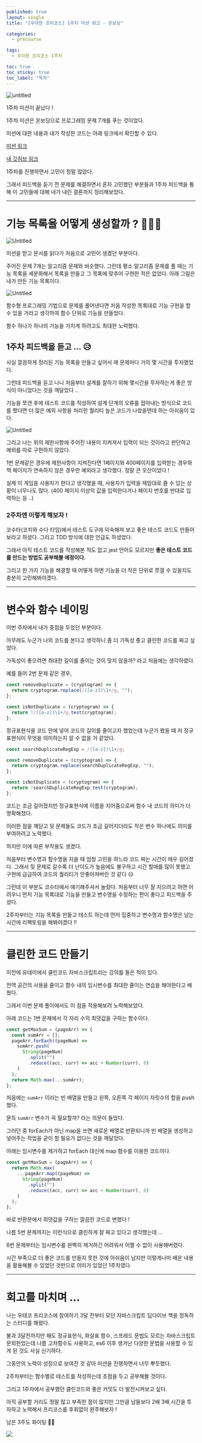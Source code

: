```yaml
---
published: true
layout: single
title: "[우아한 프리코스] 1주차 미션 회고 - 온보딩"

categories:
  - precourse

tags:
  - 우아한 프리코스 1주차

toc: true
toc_sticky: true
toc_label: "목차"
---
```

![untitled](/assets/images/precouse-0.png)

1주차 미션이 끝났다 ! 

1주차 미션은 온보딩으로 프로그래밍 문제 7개를 푸는 것이었다. 

미션에 대한 내용과 내가 작성한 코드는 아래 링크에서 확인할 수 있다.

[미션 링크](https://github.com/woowacourse-precourse/javascript-onboarding)

[내 깃허브 링크](https://github.com/himyne/javascript-onboarding/tree/himyne)

1주차를 진행하면서 고민이 정말 많았다.  

그래서 피드백을 듣기 전 문제를 해결하면서 혼자 고민했던 부분들과 1주차 피드백을 통해 이 고민들에 대해 내가 내린 결론까지 정리해보았다.

---


# 기능 목록을 어떻게 생성할까 ? 🤷🏻‍♀️

![Untitled](/assets/images/precouse-1.png)

미션을 받고 문서를 읽다가 처음으로 고민이 생겼던 부분이다.

주어진 문제 7개는 알고리즘 문제와 비슷했다. 그런데 평소 알고리즘 문제를 풀 때는 기능 목록을 세분화해서 목록을 만들고 그 목록에 맞추어 구현한 적은 없었다. 
아래 그림은 내가 만든 기능 목록이다. 

![Untitled](/assets/images/precouse-2.png)

함수형 프로그래밍 기법으로 문제를 풀어낸다면 처음 작성한 목록대로 기능 구현을 할 수 있을 거라고 생각하여 함수 단위로 기능을 만들었다.

함수 하나가 하나의 기능을 가지게 하려고도 최대한 노력했다.

## 1주차 피드백을 듣고 … 😥

사실 깔끔하게 정리된 기능 목록을 만들고 싶어서 매 문제마다 거의 몇 시간을 투자했었다. 

그런데 피드백을 듣고 나니 처음부터 설계를 잘하기 위해 몇시간을 투자하는게 좋은 방식이 아니었다는 것을 깨달았다 ..

기능을 쪼갠 후에 테스트 코드를 작성하여 설계 단계의 오류를 잡아내는 방식으로 코드를 짰다면 더 많은 예외 사항을 처리한 퀄리티 높은 코드가 나왔을텐데 하는 아쉬움이 있다.

![Untitled](/assets/images/precouse-3.png)

그리고 나는 위의 제한사항에 주어진 내용이 지켜져서 입력이 되는 것이라고 판단하고 예외를 따로 구현하지 않았다.

1번 문제같은 경우에 제한사항이 지켜진다면 1페이지와 400페이지를 입력받는 경우와 책 페이지가 연속하지 않은 경우만 예외라고 생각했다. 정말 큰 오산이었다 !

실제 이 게임을 사용자가 한다고 생각했을 때, 사용자가 입력을 제맘대로 줄 수 있는 상황이 너무나도 많다. (400 페이지 이상의 값을 입력한다거나 페이지 번호를 반대로 입력하는 등 ..)

### 2주차엔 이렇게 해보자 !

코수타(코치와 수다 타임)에서 테스트 도구에 익숙해져 보고 좋은 테스트 코드도 만들어보라고 하셨다. 그리고 TDD 방식에 대한 언급도 하셨었다.

그래서 아직 테스트 코드를 작성해본 적도 없고 jest 언어도 모르지만 **좋은 테스트 코드를 만드는 방법도 공부해볼 예정이다.**

그리고 한 가지 기능을 해결할 때 어떻게 하면 기능을 더 작은 단위로 쪼갤 수 있을지도 충분히 고민해봐야겠다.

---

# 변수와 함수 네이밍

이번 주차에서 내가 중점을 두었던 부분이다.

아무래도 누군가 나의 코드를 본다고 생각하니 좀 더 가독성 좋고 클린한 코드를 짜고 싶었다.

가독성이 좋으려면 최대한 길이를 줄이는 것이 맞지 않을까? 라고 처음에는 생각하였다. 

예를 들어 2번 문제 같은 경우, 

```jsx
const removeDuplicate = (cryptogram) => {
  return cryptogram.replace(/([a-z])\1+/g, "");
};

const isNotDuplicate = (cryptogram) => {
  return !/([a-z])\1+/g.test(cryptogram);
};
```

정규표현식을 코드 안에 넣어 코드의 길이를 줄이고자 했었는데 누군가 봤을 때 저 정규표현식이 무엇을 의미하는지 알 수 없을 거 같았다.

```jsx
const searchDuplicateRegExp = /([a-z])\1+/g;

const removeDuplicate = (cryptogram) => {
  return cryptogram.replace(searchDuplicateRegExp, "");
};

const isNotDuplicate = (cryptogram) => {
  return !searchDuplicateRegExp.test(cryptogram);
};
```

코드는 조금 길어졌지만 정규표현식에 이름을 지어줌으로써 함수 내 코드의 의미가 더 명확해졌다.

이러한 점을 깨닫고 뒷 문제들도 코드가 조금 길어지더라도 작은 변수 하나에도 의미를 부여하려고 노력했다.

하지만 이에 따른 부작용도 생겼다.

처음부터 변수명과 함수명을 지을 때 엄청 고민을 하느라 코드 짜는 시간이 매우 길어졌다. 그래서 뒷 문제로 갈수록 더 난이도가 높음에도 불구하고 시간 할애를 많이 못했고 구현에 급급하여 코드의 퀄리티가 안좋아져버린 것 같다 😥

그런데 이 부분도 코수타에서 얘기해주셔서 놀랐다. 처음부터 너무 잘 지으려고 하면 어려우니 먼저 기능 목록대로 기능을 만들고 변수명을 수정하는 편이 좋다고 피드백을 주셨다.

2주차부터는 기능 목록을 만들고 테스트 하는데 먼저 집중하고 변수명과 함수명은 남는 시간에 리팩토링을 해봐야겠다 !! 

---

# 클린한 코드 만들기

이전에 유데미에서 클린코드 자바스크립트라는 강의를 들은 적이 있다.

전역 공간의 사용을 줄이고 함수 내의 임시변수를 최대한 줄이는 연습을 해야한다고 배웠다. 

그래서 이번 문제 풀이에서도 이 점을 적용해보려 노력해보았다.

아래 코드는 1번 문제에서 각 자리 수의 최댓값을 구하는 함수이다.

```javascript
const getMaxSum = (pageArr) => {
  const sumArr = [];
  pageArr.forEach((pageNum) =>
    sumArr.push(
      String(pageNum)
        .split("")
        .reduce((acc, curr) => acc + Number(curr), 0)
    )
  );
  return Math.max(...sumArr);
};
```

처음에는 `sumArr` 이라는 빈 배열을 만들고 왼쪽, 오른쪽 각 페이지 자릿수의 합을 push했다.

문득 `sumArr` 변수가 꼭 필요할까? 라는 의문이 들었다.

그러던 중 forEach가 아닌 map을 쓰면 새로운 배열로 반환되니까 빈 배열을 생성하고 넣어주는 작업을 굳이 할 필요가 없다는 것을 깨달았다.

아래는 임시변수를 제거하고 forEach 대신에 map 함수를 이용한 코드이다.

```javascript
const getMaxSum = (pageArr) => {
  return Math.max(
    ...pageArr.map((pageNum) =>
      String(pageNum)
        .split("")
        .reduce((acc, curr) => acc + Number(curr), 0)
    )
  );
};
```

바로 반환문에서 최댓값을 구하는 깔끔한 코드로 변했다 !

나름 5번 문제까지는 이런식으로 클린하게 잘 짜고 있다고 생각했는데 ... 

6번 문제부터는 임시변수를 완벽히 제거하긴 어려워서 어쩔 수 없이 사용해버렸다.

시간 부족으로 더 좋은 코드를 만들지 못한 것에 아쉬움이 남지만 이렇게나마 배운 내용을 활용해볼 수 있었던 것만으로 의미가 있었던 1주차였다.

---

# 회고를 마치며 ... 

나는 우테코 프리코스에 참여하기 3달 전부터 모던 자바스크립트 딥다이브 책을 정독하는 스터디를 해왔다. 

불과 3달전까지만 해도 정규표현식, 화살표 함수, 스프레드 문법도 모르는 자바스크립트 문외한었는데 나름 고차함수도 사용하고, es6 이후 생겨난 다양한 문법을 사용할 수 있게 된 것도 사실 신기하다. 

그동안의 노력이 성장으로 보여진 것 같아 미션을 진행하면서 너무 뿌듯했다.

2주차부터는 함수별로 테스트를 작성하는데 초점을 두고 공부해볼 것이다.

그리고 1주차에서 공부했던 클린코드와 좋은 커밋도 더 발전시켜보고 싶다.

아직 공부할 거리도 정말 많고 부족한 점이 많지만 그만큼 남들보다 2배 3배 시간을 투자하고 노력해서 프리코스를 후회없이 완주해보자 ! 

남은 3주도 화이팅 ✊🏻

![](/assets/images/fighting.png)